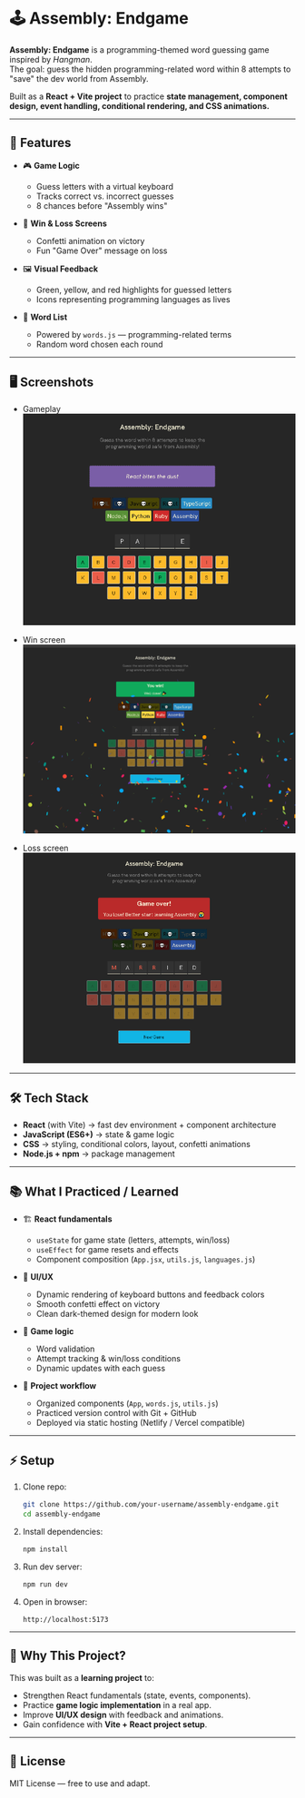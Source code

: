 # 🕹️ Assembly: Endgame

**Assembly: Endgame** is a programming-themed word guessing game inspired by *Hangman*.  
The goal: guess the hidden programming-related word within 8 attempts to "save" the dev world from Assembly.  

Built as a **React + Vite project** to practice **state management, component design, event handling, conditional rendering, and CSS animations.**  

---

## 🚀 Features
- 🎮 **Game Logic**
  - Guess letters with a virtual keyboard  
  - Tracks correct vs. incorrect guesses  
  - 8 chances before "Assembly wins"  

- 🎉 **Win & Loss Screens**
  - Confetti animation on victory  
  - Fun "Game Over" message on loss  

- 🖼️ **Visual Feedback**
  - Green, yellow, and red highlights for guessed letters  
  - Icons representing programming languages as lives  

- 🧩 **Word List**
  - Powered by `words.js` — programming-related terms  
  - Random word chosen each round  

---

## 🖥️ Screenshots
- Gameplay  
  ![Gameplay](./in-progress.PNG)

- Win screen  
  ![Win Screen](./win.PNG)

- Loss screen  
  ![Loss Screen](./lose.PNG)

---

## 🛠️ Tech Stack
- **React** (with Vite) → fast dev environment + component architecture  
- **JavaScript (ES6+)** → state & game logic  
- **CSS** → styling, conditional colors, layout, confetti animations  
- **Node.js + npm** → package management  

---

## 📚 What I Practiced / Learned
- 🏗️ **React fundamentals**  
  - `useState` for game state (letters, attempts, win/loss)  
  - `useEffect` for game resets and effects  
  - Component composition (`App.jsx`, `utils.js`, `languages.js`)  

- 🎨 **UI/UX**  
  - Dynamic rendering of keyboard buttons and feedback colors  
  - Smooth confetti effect on victory  
  - Clean dark-themed design for modern look  

- 🧮 **Game logic**  
  - Word validation  
  - Attempt tracking & win/loss conditions  
  - Dynamic updates with each guess  

- 📂 **Project workflow**  
  - Organized components (`App`, `words.js`, `utils.js`)  
  - Practiced version control with Git + GitHub  
  - Deployed via static hosting (Netlify / Vercel compatible)  

---

## ⚡ Setup
1. Clone repo:
   ```bash
   git clone https://github.com/your-username/assembly-endgame.git
   cd assembly-endgame
   ```

2. Install dependencies:
   ```bash
   npm install
   ```

3. Run dev server:
   ```bash
   npm run dev
   ```

4. Open in browser:
   ```
   http://localhost:5173
   ```

---

## 🎯 Why This Project?
This was built as a **learning project** to:  
- Strengthen React fundamentals (state, events, components).  
- Practice **game logic implementation** in a real app.  
- Improve **UI/UX design** with feedback and animations.  
- Gain confidence with **Vite + React project setup**.  

---

## 📄 License
MIT License — free to use and adapt.  
